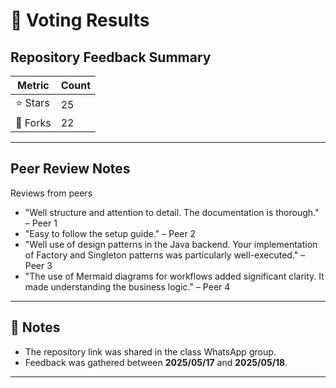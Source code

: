 # 🌟 Voting Results

##  Repository Feedback Summary

| Metric        | Count |
|---------------|-------|
| ⭐ Stars      | 25   |
| 🍴 Forks      | 22   |

---

##  Peer Review Notes
Reviews from peers 
- "Well structure and attention to detail. The documentation is thorough." – Peer 1  
- "Easy to follow the setup guide." – Peer 2
- "Well use of design patterns in the Java backend. Your implementation of Factory and Singleton patterns was particularly well-executed." – Peer 3
- "The use of Mermaid diagrams for workflows added significant clarity. It made understanding the business logic." – Peer 4  
---

## 📝 Notes
- The repository link was shared in the class WhatsApp group.
- Feedback was gathered between **2025/05/17** and **2025/05/18**.
---
